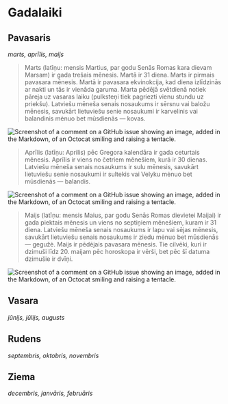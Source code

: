 # Gadalaiki

## Pavasaris
*marts, aprīlis, maijs*
> Marts (latīņu: mensis Martius, par godu Senās Romas kara dievam Marsam) ir gada trešais mēnesis. Martā ir 31 diena. Marts ir pirmais pavasara mēnesis. Martā ir pavasara ekvinokcija, kad diena izlīdzinās ar nakti un tās ir vienāda garuma. Marta pēdējā svētdienā notiek pāreja uz vasaras laiku (pulksteņi tiek pagriezti vienu stundu uz priekšu). Latviešu mēneša senais nosaukums ir sērsnu vai baložu mēnesis, savukārt lietuviešu senie nosaukumi ir karvelinis vai balandinis mėnuo bet mūsdienās — kovas.

![Screenshot of a comment on a GitHub issue showing an image, added in the Markdown, of an Octocat smiling and raising a tentacle.](https://img4.spoki.lv/upload2/articles/78/788080/images/Marts-24.gif)

> Aprīlis (latīņu: Aprilis) pēc Gregora kalendāra ir gada ceturtais mēnesis. Aprīlis ir viens no četriem mēnešiem, kurā ir 30 dienas. Latviešu mēneša senais nosaukums ir sulu mēnesis, savukārt lietuviešu senie nosaukumi ir sultekis vai Velyku mėnuo bet mūsdienās — balandis.

![Screenshot of a comment on a GitHub issue showing an image, added in the Markdown, of an Octocat smiling and raising a tentacle.](https://www.plz.lv/wp-content/uploads/2022/04/Pirmais-aprilis-%E2%80%94-ar-un-bez-jokiem.jpg)

> Maijs (latīņu: mensis Maius, par godu Senās Romas dievietei Maijai) ir gada piektais mēnesis un viens no septiņiem mēnešiem, kuram ir 31 diena. Latviešu mēneša senais nosaukums ir lapu vai sējas mēnesis, savukārt lietuviešu senais nosaukums ir ziedu mėnuo bet mūsdienās — gegužė. Maijs ir pēdējais pavasara mēnesis. Tie cilvēki, kuri ir dzimuši līdz 20. maijam pēc horoskopa ir vērši, bet pēc šī datuma dzimušie ir dvīņi.

![Screenshot of a comment on a GitHub issue showing an image, added in the Markdown, of an Octocat smiling and raising a tentacle.](https://idejukabata.lv/wp-content/uploads/2021/04/unnamed-1-1.jpg)
## Vasara
*jūnijs, jūlijs, augusts*

## Rudens
*septembris, oktobris, novembris*

## Ziema
*decembris, janvāris, februāris*
